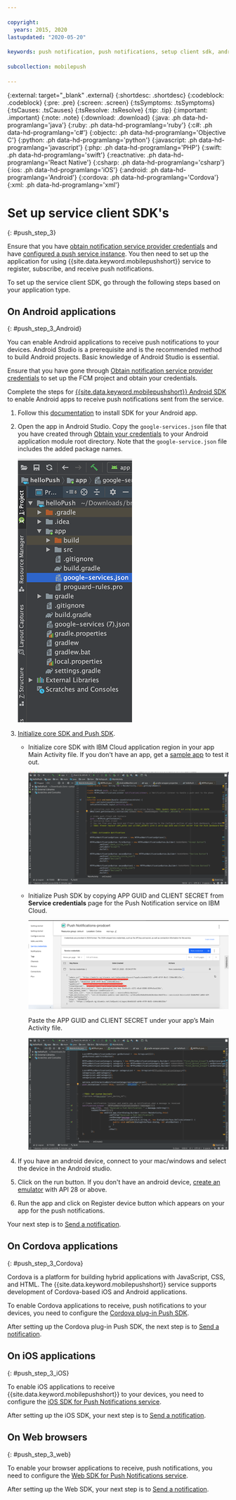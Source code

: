 ```yaml
---

copyright:
  years: 2015, 2020
lastupdated: "2020-05-20"

keywords: push notification, push notifications, setup client sdk, android application, cordova application, iOS application, web browser

subcollection: mobilepush

---
```


{:external: target="_blank" .external}
{:shortdesc: .shortdesc}
{:codeblock: .codeblock}
{:pre: .pre}
{:screen: .screen}
{:tsSymptoms: .tsSymptoms}
{:tsCauses: .tsCauses}
{:tsResolve: .tsResolve}
{:tip: .tip}
{:important: .important}
{:note: .note}
{:download: .download}
{:java: .ph data-hd-programlang='java'}
{:ruby: .ph data-hd-programlang='ruby'}
{:c#: .ph data-hd-programlang='c#'}
{:objectc: .ph data-hd-programlang='Objective C'}
{:python: .ph data-hd-programlang='python'}
{:javascript: .ph data-hd-programlang='javascript'}
{:php: .ph data-hd-programlang='PHP'}
{:swift: .ph data-hd-programlang='swift'}
{:reactnative: .ph data-hd-programlang='React Native'}
{:csharp: .ph data-hd-programlang='csharp'}
{:ios: .ph data-hd-programlang='iOS'}
{:android: .ph data-hd-programlang='Android'}
{:cordova: .ph data-hd-programlang='Cordova'}
{:xml: .ph data-hd-programlang='xml'}

# Set up service client SDK's
{: #push_step_3}

Ensure that you have [obtain notification service provider credentials](/docs/mobilepush?topic=mobilepush-push_step_1) and have [configured a push service instance](/docs/mobilepush?topic=mobilepush-push_step_2). You then need to set up the application for using {{site.data.keyword.mobilepushshort}} service to register, subscribe, and receive push notifications. 

To set up the service client SDK, go through the following steps based on your application type.

## On Android applications
{: #push_step_3_Android}

You can enable Android applications to receive push notifications to your devices. Android Studio is a prerequisite and is the recommended method to build Android projects. Basic knowledge of Android Studio is essential.

Ensure that you have gone through [Obtain notification service provider credentials](/docs/mobilepush?topic=mobilepush-push_step_1) to set up the FCM project and obtain your credentials.

Complete the steps for [{{site.data.keyword.mobilepushshort}} Android SDK](https://github.com/ibm-bluemix-mobile-services/bms-clientsdk-android-push/tree/master) to enable Android apps to receive push notifications sent from the service. 

1. Follow this [documentation](https://github.com/ibm-bluemix-mobile-services/bms-clientsdk-android-push/tree/master#installation) to install SDK for your Android app.

1. Open the app in Android Studio. Copy the `google-services.json` file that you have created through [Obtain your credentials](/docs/mobilepush?topic=mobilepush-push_step_1) to your Android application module root directory. Note that the `google-service.json` file includes the added package names.

   ![Adding the JSON file to the root directory of your application](images/FCM_7.png "Adding the JSON file to the root directory of your application")

1. [Initialize core SDK and Push SDK](https://github.com/ibm-bluemix-mobile-services/bms-clientsdk-android-push/tree/master#include-core-sdk-and-push-sdk).
   - Initialize core SDK with IBM Cloud application region in your app Main Activity file. If you don't have an app, get a [sample app](https://github.com/ibm-bluemix-mobile-services/bms-samples-android-hellopush/) to test it out.

      ![Editing Main activity file](images/mp-gradle-main-activity.png "Editing the main activity file with IBM cloud application region")

   - Initialize Push SDK by copying APP GUID and CLIENT SECRET from **Service credentials** page for the Push Notification service on IBM Cloud.

      ![App GUID and Client secret](images/mp-appguid.png "Editing the main activity file with APP GUID and client secret")

      Paste the APP GUID and CLIENT SECRET under your app’s Main Activity file.

      ![Editing Main activity file](images/mp-gradle-main-activity1.png "Editing the main activity file with APP GUID and client secret")

1. If you have an android device, connect to your mac/windows and select the device in the Android studio.
1. Click on the run button. If you don't have an android device, [create an emulator](https://developer.android.com/studio/run/emulator) with API 28 or above.
1. Run the app and click on Register device button which appears on your app for the push notifications.

Your next step is to [Send a notification](/docs/mobilepush?topic=mobilepush-push_step_4).

## On Cordova applications
{: #push_step_3_Cordova}

Cordova is a platform for building hybrid applications with JavaScript, CSS, and HTML. The {{site.data.keyword.mobilepushshort}} service supports development of Cordova-based iOS and Android applications.

To enable Cordova applications to receive, push notifications to your devices, you need to configure the [Cordova plug-in Push SDK](https://github.com/ibm-bluemix-mobile-services/bms-clientsdk-cordova-plugin-push/tree/master#ios-app).

After setting up the Cordova plug-in Push SDK, the next step is to [Send a notification](/docs/mobilepush?topic=mobilepush-push_step_4).

## On iOS applications
{: #push_step_3_iOS}

To enable iOS applications to receive {{site.data.keyword.mobilepushshort}} to your devices, you need to configure the [iOS SDK for Push Notifications service](https://github.com/ibm-bluemix-mobile-services/bms-clientsdk-swift-push/tree/master#setup-client-application). 

After setting up the iOS SDK, your next step is to [Send a notification](/docs/mobilepush?topic=mobilepush-push_step_4).

## On Web browsers
{: #push_step_3_web}

To enable your browser applications to receive, push notifications, you need to configure the [Web SDK for Push Notifications service](https://github.com/ibm-bluemix-mobile-services/bms-clientsdk-javascript-webpush/blob/master/README.md).

After setting up the Web SDK, your next step is to [Send a notification](/docs/mobilepush?topic=mobilepush-push_step_4).
